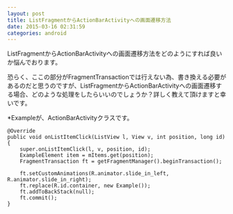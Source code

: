 ```yaml
---
layout: post
title: ListFragmentからActionBarActivityへの画面遷移方法
date: 2015-03-16 02:31:59
categories: android
---
```

<!-- {% raw %} -->
<p>ListFragmentからActionBarActivityへの画面遷移方法をどのようにすれば良いか悩んでおります。</p>

<p>恐らく、ここの部分がFragmentTransactionでは行えない為、書き換える必要があるのだと思うのですが、ListFragmentからActionBarActivityへの画面遷移する場合、どのような処理をしたらいいのでしょうか？詳しく教えて頂けますと幸いです。</p>

<p>*Exampleが、ActionBarActivityクラスです。</p>

<pre><code>@Override
public void onListItemClick(ListView l, View v, int position, long id) {
    super.onListItemClick(l, v, position, id);
    ExampleElement item = mItems.get(position);
    FragmentTransaction ft = getFragmentManager().beginTransaction();

    ft.setCustomAnimations(R.animator.slide_in_left, R.animator.slide_in_right);
    ft.replace(R.id.container, new Example());
    ft.addToBackStack(null);
    ft.commit();
}
</code></pre>
<!-- {% endraw %} -->
